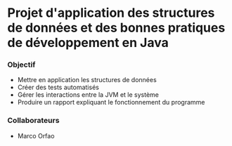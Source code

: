 # Projet d'application des structures de données et des bonnes pratiques de développement en Java

### Objectif
- Mettre en application les structures de données
- Créer des tests automatisés
- Gérer les interactions entre la JVM et le système
- Produire un rapport expliquant le fonctionnement du programme

### Collaborateurs
- Marco Orfao
